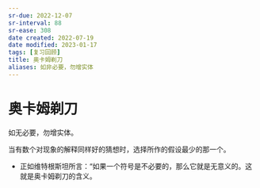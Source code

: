 ```yaml
---
sr-due: 2022-12-07
sr-interval: 88
sr-ease: 308
date created: 2022-07-19
date modified: 2023-01-17
tags: [复习回顾]
title: 奥卡姆剃刀
aliases: 如非必要，勿增实体
---
```


# 奥卡姆剃刀

如无必要，勿增实体。

当有数个对现象的解释同样好的猜想时，选择所作的假设最少的那一个。
-   正如维特根斯坦所言：“如果一个符号是不必要的，那么它就是无意义的。这就是奥卡姆剃刀的含义。
